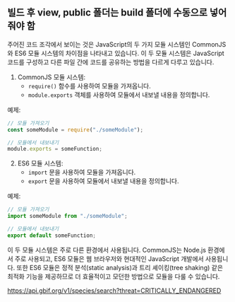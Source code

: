 ## 빌드 후 view, public 폴더는 build 폴더에 수동으로 넣어줘야 함

주어진 코드 조각에서 보이는 것은 JavaScript의 두 가지 모듈 시스템인 CommonJS와 ES6 모듈 시스템의 차이점을 나타내고 있습니다. 이 두 모듈 시스템은 JavaScript 코드를 구성하고 다른 파일 간에 코드를 공유하는 방법을 다르게 다루고 있습니다.

1. CommonJS 모듈 시스템:
   - `require()` 함수를 사용하여 모듈을 가져옵니다.
   - `module.exports` 객체를 사용하여 모듈에서 내보낼 내용을 정의합니다.

예제:

```javascript
// 모듈 가져오기
const someModule = require("./someModule");

// 모듈에서 내보내기
module.exports = someFunction;
```

2. ES6 모듈 시스템:
   - `import` 문을 사용하여 모듈을 가져옵니다.
   - `export` 문을 사용하여 모듈에서 내보낼 내용을 정의합니다.

예제:

```javascript
// 모듈 가져오기
import someModule from "./someModule";

// 모듈에서 내보내기
export default someFunction;
```

이 두 모듈 시스템은 주로 다른 환경에서 사용됩니다. CommonJS는 Node.js 환경에서 주로 사용되고, ES6 모듈은 웹 브라우저와 현대적인 JavaScript 개발에서 사용됩니다. 또한 ES6 모듈은 정적 분석(static analysis)과 트리 셰이킹(tree shaking) 같은 최적화 기능을 제공하므로 더 효율적이고 모던한 방법으로 모듈을 다룰 수 있습니다.

https://api.gbif.org/v1/species/search?threat=CRITICALLY_ENDANGERED
